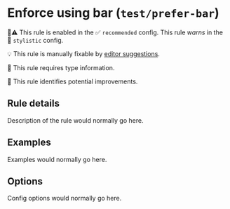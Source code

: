 # Enforce using bar (`test/prefer-bar`)

💼⚠️ This rule is enabled in the ✅ `recommended` config. This rule _warns_ in the 🎨 `stylistic` config.

💡 This rule is manually fixable by [editor suggestions](https://eslint.org/docs/developer-guide/working-with-rules#providing-suggestions).

💭 This rule requires type information.

📖 This rule identifies potential improvements.

<!-- end auto-generated rule header -->

## Rule details

Description of the rule would normally go here.

## Examples

Examples would normally go here.

## Options

Config options would normally go here.
